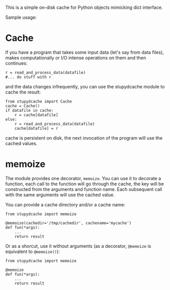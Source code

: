 This is a simple on-disk cache for Python objects mimicking dict interface.

Sample usage:

# Cache

If you have a program that takes some input data (let's say from data files), makes computationally or I/O intense
operations on them and then continues:

    r = read_and_process_data(datafile)
    #... do stuff with r

and the data changes infrequently, you can use the stupydcache module to cache the result:

    from stupydcache import Cache
    cache = Cache()
    if datafile in cache:
        r = cache[datafile]
    else:
        r = read_and_process_data(datafile)
        cache[datafile] = r

cache is persistent on disk, the next invocation of the program will use the cached values.


# memoize

The module provides one decorator, `memoize`. You can use it to decorate a
function, each call to the function will go through the cache, the key will be
constructed from the arguments and function name. Each subsequent call with the same arguments will use the cached value.

You can provide a cache directory and/or a cache name:

    from stupydcache import memoize

    @memoize(cachedir='/tmp/cachedir', cachename='mycache')
    def fun(*args):
        ...
        return result

Or as a shorcut, use it without arguments (as a decorator, `@memoize` is equivalent to `@memoize()`):

    from stupydcache import memoize

    @memoize
    def fun(*args):
        ...
        return result


